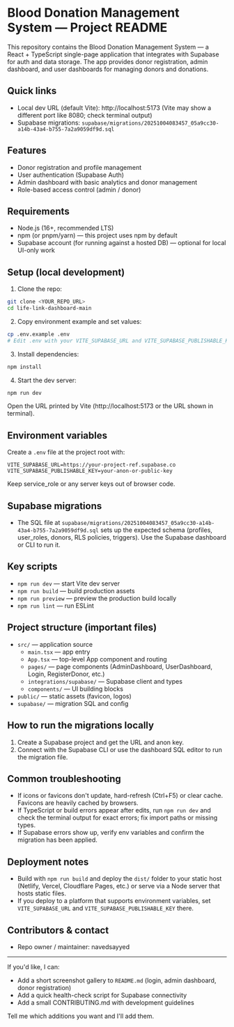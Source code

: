 # Blood Donation Management System — Project README

This repository contains the Blood Donation Management System — a React + TypeScript single-page application that integrates with Supabase for auth and data storage. The app provides donor registration, admin dashboard, and user dashboards for managing donors and donations.

## Quick links
- Local dev URL (default Vite): http://localhost:5173 (Vite may show a different port like 8080; check terminal output)
- Supabase migrations: `supabase/migrations/20251004083457_05a9cc30-a14b-43a4-b755-7a2a9059df9d.sql`

## Features
- Donor registration and profile management
- User authentication (Supabase Auth)
- Admin dashboard with basic analytics and donor management
- Role-based access control (admin / donor)

## Requirements
- Node.js (16+, recommended LTS)
- npm (or pnpm/yarn) — this project uses npm by default
- Supabase account (for running against a hosted DB) — optional for local UI-only work

## Setup (local development)
1. Clone the repo:

```bash
git clone <YOUR_REPO_URL>
cd life-link-dashboard-main
```

2. Copy environment example and set values:

```bash
cp .env.example .env
# Edit .env with your VITE_SUPABASE_URL and VITE_SUPABASE_PUBLISHABLE_KEY
```

3. Install dependencies:

```bash
npm install
```

4. Start the dev server:

```bash
npm run dev
```

Open the URL printed by Vite (http://localhost:5173 or the URL shown in terminal).

## Environment variables
Create a `.env` file at the project root with:

```
VITE_SUPABASE_URL=https://your-project-ref.supabase.co
VITE_SUPABASE_PUBLISHABLE_KEY=your-anon-or-public-key
```

Keep service_role or any server keys out of browser code.

## Supabase migrations
- The SQL file at `supabase/migrations/20251004083457_05a9cc30-a14b-43a4-b755-7a2a9059df9d.sql` sets up the expected schema (profiles, user_roles, donors, RLS policies, triggers). Use the Supabase dashboard or CLI to run it.

## Key scripts
- `npm run dev` — start Vite dev server
- `npm run build` — build production assets
- `npm run preview` — preview the production build locally
- `npm run lint` — run ESLint

## Project structure (important files)
- `src/` — application source
	- `main.tsx` — app entry
	- `App.tsx` — top-level App component and routing
	- `pages/` — page components (AdminDashboard, UserDashboard, Login, RegisterDonor, etc.)
	- `integrations/supabase/` — Supabase client and types
	- `components/` — UI building blocks
- `public/` — static assets (favicon, logos)
- `supabase/` — migration SQL and config

## How to run the migrations locally
1. Create a Supabase project and get the URL and anon key.
2. Connect with the Supabase CLI or use the dashboard SQL editor to run the migration file.

## Common troubleshooting
- If icons or favicons don't update, hard-refresh (Ctrl+F5) or clear cache. Favicons are heavily cached by browsers.
- If TypeScript or build errors appear after edits, run `npm run dev` and check the terminal output for exact errors; fix import paths or missing types.
- If Supabase errors show up, verify env variables and confirm the migration has been applied.

## Deployment notes
- Build with `npm run build` and deploy the `dist/` folder to your static host (Netlify, Vercel, Cloudflare Pages, etc.) or serve via a Node server that hosts static files.
- If you deploy to a platform that supports environment variables, set `VITE_SUPABASE_URL` and `VITE_SUPABASE_PUBLISHABLE_KEY` there.

## Contributors & contact
- Repo owner / maintainer: navedsayyed

---

If you'd like, I can:
- Add a short screenshot gallery to `README.md` (login, admin dashboard, donor registration)
- Add a quick health-check script for Supabase connectivity
- Add a small CONTRIBUTING.md with development guidelines

Tell me which additions you want and I'll add them.

